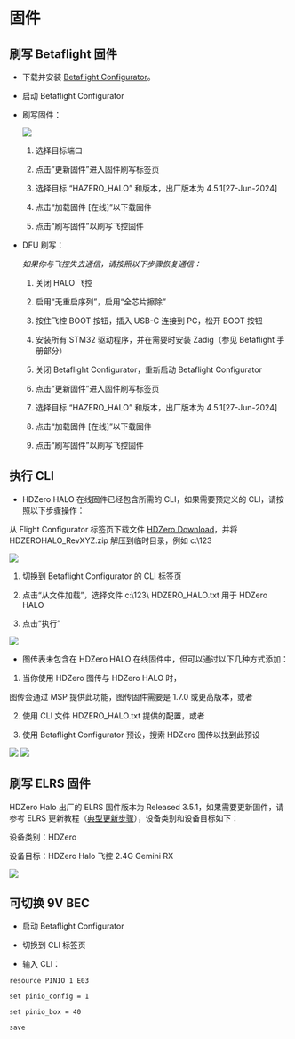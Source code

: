 # 固件

## 刷写 Betaflight 固件

- 下载并安装 [Betaflight Configurator](https://github.com/betaflight/betaflight-configurator/releases/tag/10.10.0)。

- 启动 Betaflight Configurator

- 刷写固件：

    <img src="/halomedia/image23.jpg" id="image23">

    1) 选择目标端口

    2) 点击“更新固件”进入固件刷写标签页

    3) 选择目标 “HAZERO_HALO” 和版本，出厂版本为 4.5.1[27-Jun-2024]

    4) 点击“加载固件 [在线]”以下载固件

    5) 点击“刷写固件”以刷写飞控固件

- DFU 刷写：

  *如果你与飞控失去通信，请按照以下步骤恢复通信：*

    1) 关闭 HALO 飞控

    2) 启用“无重启序列”，启用“全芯片擦除”

    3) 按住飞控 BOOT 按钮，插入 USB-C 连接到 PC，松开 BOOT 按钮

    4) 安装所有 STM32 驱动程序，并在需要时安装 Zadig（参见 Betaflight 手册部分）

    5) 关闭 Betaflight Configurator，重新启动 Betaflight Configurator

    6) 点击“更新固件”进入固件刷写标签页

    7) 选择目标 “HAZERO_HALO” 和版本，出厂版本为 4.5.1[27-Jun-2024]

    8) 点击“加载固件 [在线]”以下载固件

    9) 点击“刷写固件”以刷写飞控固件

## 执行 CLI

- HDZero HALO 在线固件已经包含所需的 CLI，如果需要预定义的 CLI，请按照以下步骤操作：

从 Flight Configurator 标签页下载文件 [HDZero Download](https://www.alipan.com/s/WdoCPa2odz5)，并将 HDZEROHALO_RevXYZ.zip 解压到临时目录，例如 c:\123

<img src="/halomedia/image24.png" id="image24">

1) 切换到 Betaflight Configurator 的 CLI 标签页

2) 点击“从文件加载”，选择文件 c:\123\ HDZERO_HALO.txt 用于 HDZero HALO

3) 点击“执行”

<img src="/halomedia/image25.png" id="image25">

- 图传表未包含在 HDZero HALO 在线固件中，但可以通过以下几种方式添加：

1) 当你使用 HDZero 图传与 HDZero HALO 时，

图传会通过 MSP 提供此功能，图传固件需要是 1.7.0 或更高版本，或者

2) 使用 CLI 文件 HDZERO_HALO.txt 提供的配置，或者

3) 使用 Betaflight Configurator 预设，搜索 HDZero 图传以找到此预设

<img src="/halomedia/image26.png" id="image26">

<img src="/halomedia/image27.png" id="image27">

## 刷写 ELRS 固件

HDZero Halo 出厂的 ELRS 固件版本为 Released 3.5.1，如果需要更新固件，请参考 ELRS 更新教程（[典型更新步骤](https://www.expresslrs.org/quick-start/receivers/updating/)），设备类别和设备目标如下：

设备类别：HDZero

设备目标：HDZero Halo 飞控 2.4G Gemini RX

<img src="/halomedia/image28.jpg" id="image28"><div class="page"></div>

## 可切换 9V BEC

- 启动 Betaflight Configurator

- 切换到 CLI 标签页

- 输入 CLI：

```shell
resource PINIO 1 E03

set pinio_config = 1

set pinio_box = 40

save
